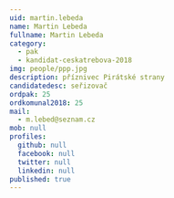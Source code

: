 ```yaml
---
uid: martin.lebeda
name: Martin Lebeda
fullname: Martin Lebeda
category:
  - pak
  - kandidat-ceskatrebova-2018
img: people/ppp.jpg
description: příznivec Pirátské strany
candidatedesc: seřizovač
ordpak: 25
ordkomunal2018: 25
mail:
  - m.lebed@seznam.cz
mob: null
profiles:
  github: null
  facebook: null
  twitter: null
  linkedin: null
published: true
---
```

